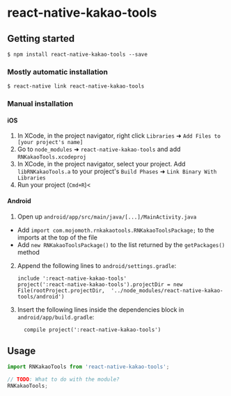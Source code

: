
# react-native-kakao-tools

## Getting started

`$ npm install react-native-kakao-tools --save`

### Mostly automatic installation

`$ react-native link react-native-kakao-tools`

### Manual installation


#### iOS

1. In XCode, in the project navigator, right click `Libraries` ➜ `Add Files to [your project's name]`
2. Go to `node_modules` ➜ `react-native-kakao-tools` and add `RNKakaoTools.xcodeproj`
3. In XCode, in the project navigator, select your project. Add `libRNKakaoTools.a` to your project's `Build Phases` ➜ `Link Binary With Libraries`
4. Run your project (`Cmd+R`)<

#### Android

1. Open up `android/app/src/main/java/[...]/MainActivity.java`
  - Add `import com.mojomoth.rnkakaotools.RNKakaoToolsPackage;` to the imports at the top of the file
  - Add `new RNKakaoToolsPackage()` to the list returned by the `getPackages()` method
2. Append the following lines to `android/settings.gradle`:
  	```
  	include ':react-native-kakao-tools'
  	project(':react-native-kakao-tools').projectDir = new File(rootProject.projectDir, 	'../node_modules/react-native-kakao-tools/android')
  	```
3. Insert the following lines inside the dependencies block in `android/app/build.gradle`:
  	```
      compile project(':react-native-kakao-tools')
  	```


## Usage
```javascript
import RNKakaoTools from 'react-native-kakao-tools';

// TODO: What to do with the module?
RNKakaoTools;
```
  